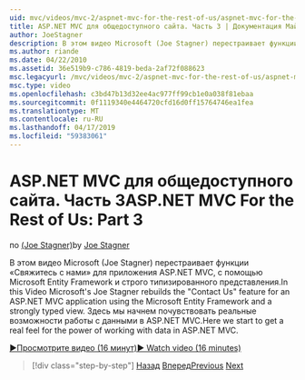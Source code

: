 ```yaml
---
uid: mvc/videos/mvc-2/aspnet-mvc-for-the-rest-of-us/aspnet-mvc-for-the-rest-of-us-part-3
title: ASP.NET MVC для общедоступного сайта. Часть 3 | Документация Майкрософт
author: JoeStagner
description: В этом видео Microsoft (Joe Stagner) перестраивает функции «Свяжитесь с нами» для приложения ASP.NET MVC, с помощью Microsoft Entity Framework и ty строго...
ms.author: riande
ms.date: 04/22/2010
ms.assetid: 36e519b9-c786-4819-beda-2af72f088623
msc.legacyurl: /mvc/videos/mvc-2/aspnet-mvc-for-the-rest-of-us/aspnet-mvc-for-the-rest-of-us-part-3
msc.type: video
ms.openlocfilehash: c3bd47b13d32ee4ac977ff99cb1e0a038f81ebaa
ms.sourcegitcommit: 0f1119340e4464720cfd16d0ff15764746ea1fea
ms.translationtype: MT
ms.contentlocale: ru-RU
ms.lasthandoff: 04/17/2019
ms.locfileid: "59383061"
---
```

# <a name="aspnet-mvc-for-the-rest-of-us-part-3"></a><span data-ttu-id="e897d-103">ASP.NET MVC для общедоступного сайта. Часть 3</span><span class="sxs-lookup"><span data-stu-id="e897d-103">ASP.NET MVC For the Rest of Us: Part 3</span></span>

<span data-ttu-id="e897d-104">по [(Joe Stagner)](https://github.com/JoeStagner)</span><span class="sxs-lookup"><span data-stu-id="e897d-104">by [Joe Stagner](https://github.com/JoeStagner)</span></span>

<span data-ttu-id="e897d-105">В этом видео Microsoft (Joe Stagner) перестраивает функции «Свяжитесь с нами» для приложения ASP.NET MVC, с помощью Microsoft Entity Framework и строго типизированного представления.</span><span class="sxs-lookup"><span data-stu-id="e897d-105">In this Video Microsoft's Joe Stagner rebuilds the "Contact Us" feature for an ASP.NET MVC application using the Microsoft Entity Framework and a strongly typed view.</span></span> <span data-ttu-id="e897d-106">Здесь мы начнем почувствовать реальные возможности работы с данными в ASP.NET MVC.</span><span class="sxs-lookup"><span data-stu-id="e897d-106">Here we start to get a real feel for the power of working with data in ASP.NET MVC.</span></span>

[<span data-ttu-id="e897d-107">&#9654;Просмотрите видео (16 минут)</span><span class="sxs-lookup"><span data-stu-id="e897d-107">&#9654; Watch video (16 minutes)</span></span>](https://channel9.msdn.com/Blogs/ASP-NET-Site-Videos/aspnet-mvc-for-the-rest-of-us-part-3)

> [!div class="step-by-step"]
> <span data-ttu-id="e897d-108">[Назад](aspnet-mvc-for-the-rest-of-us-part-2.md)
> [Вперед](aspnet-mvc-for-the-rest-of-us-part-4.md)</span><span class="sxs-lookup"><span data-stu-id="e897d-108">[Previous](aspnet-mvc-for-the-rest-of-us-part-2.md)
[Next](aspnet-mvc-for-the-rest-of-us-part-4.md)</span></span>
